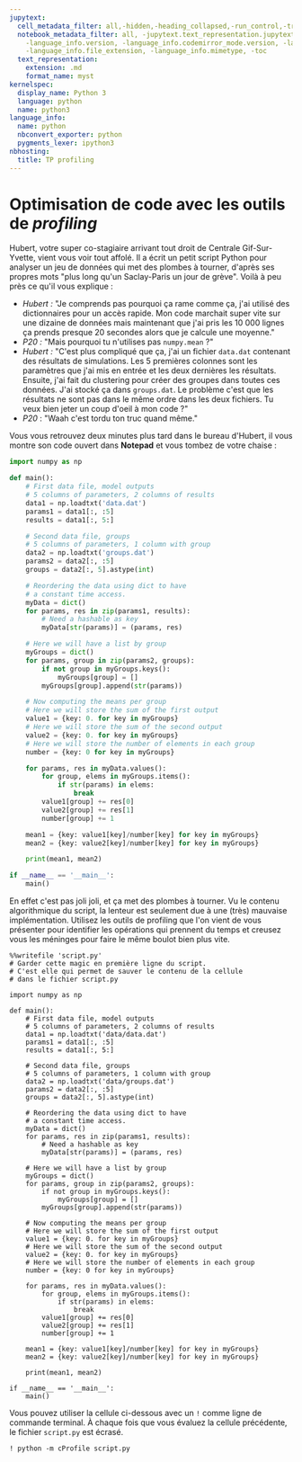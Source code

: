 ```yaml
---
jupytext:
  cell_metadata_filter: all,-hidden,-heading_collapsed,-run_control,-trusted
  notebook_metadata_filter: all, -jupytext.text_representation.jupytext_version, -jupytext.text_representation.format_version,
    -language_info.version, -language_info.codemirror_mode.version, -language_info.codemirror_mode,
    -language_info.file_extension, -language_info.mimetype, -toc
  text_representation:
    extension: .md
    format_name: myst
kernelspec:
  display_name: Python 3
  language: python
  name: python3
language_info:
  name: python
  nbconvert_exporter: python
  pygments_lexer: ipython3
nbhosting:
  title: TP profiling
---
```


# Optimisation de code avec les outils de *profiling*

Hubert, votre super co-stagiaire arrivant tout droit de Centrale Gif-Sur-Yvette, vient vous voir tout affolé. Il a écrit un petit script Python pour analyser un jeu de données qui met des plombes à tourner, d'après ses propres mots "plus long qu'un Saclay-Paris un jour de grève". Voilà à peu près ce qu'il vous explique :

- *Hubert :* "Je comprends pas pourquoi ça rame comme ça, j'ai utilisé des dictionnaires pour un accès rapide. Mon code marchait super vite sur une dizaine de données mais maintenant que j'ai pris les 10 000 lignes ça prends presque 20 secondes alors que je calcule une moyenne."
- *P20 :* "Mais pourquoi tu n'utilises pas `numpy.mean` ?"
- *Hubert :* "C'est plus compliqué que ça, j'ai un fichier `data.dat` contenant des résultats de simulations. Les 5 premières colonnes sont les paramètres que j'ai mis en entrée et les deux dernières les résultats. Ensuite, j'ai fait du clustering pour créer des groupes dans toutes ces données. J'ai stocké ça dans `groups.dat`. Le problème c'est que les résultats ne sont pas dans le même ordre dans les deux fichiers. Tu veux bien jeter un coup d'oeil à mon code ?"
- *P20* : "Waah c'est tordu ton truc quand même."

Vous vous retrouvez deux minutes plus tard dans le bureau d'Hubert, il vous montre son code ouvert dans **Notepad** et vous tombez de votre chaise : 

```python
import numpy as np

def main():
    # First data file, model outputs
    # 5 columns of parameters, 2 columns of results
    data1 = np.loadtxt('data.dat')
    params1 = data1[:, :5]
    results = data1[:, 5:]

    # Second data file, groups
    # 5 columns of parameters, 1 column with group
    data2 = np.loadtxt('groups.dat')
    params2 = data2[:, :5]
    groups = data2[:, 5].astype(int)

    # Reordering the data using dict to have 
    # a constant time access.
    myData = dict()
    for params, res in zip(params1, results):
        # Need a hashable as key
        myData[str(params)] = (params, res)

    # Here we will have a list by group
    myGroups = dict()
    for params, group in zip(params2, groups):
        if not group in myGroups.keys():
            myGroups[group] = []
        myGroups[group].append(str(params))

    # Now computing the means per group
    # Here we will store the sum of the first output
    value1 = {key: 0. for key in myGroups}
    # Here we will store the sum of the second output
    value2 = {key: 0. for key in myGroups}
    # Here we will store the number of elements in each group
    number = {key: 0 for key in myGroups}

    for params, res in myData.values():
        for group, elems in myGroups.items():
            if str(params) in elems:
                break
        value1[group] += res[0]
        value2[group] += res[1]
        number[group] += 1

    mean1 = {key: value1[key]/number[key] for key in myGroups}
    mean2 = {key: value2[key]/number[key] for key in myGroups}

    print(mean1, mean2)

if __name__ == '__main__':
    main()
```

En effet c'est pas joli joli, et ça met des plombes à tourner. Vu le contenu algorithmique du script, la lenteur est seulement due à une (très) mauvaise implémentation. Utilisez les outils de profiling que l'on vient de vous présenter pour identifier les opérations qui prennent du temps et creusez vous les méninges pour faire le même boulot bien plus vite.

```{code-cell} ipython3
%%writefile 'script.py'
# Garder cette magic en première ligne du script.
# C'est elle qui permet de sauver le contenu de la cellule
# dans le fichier script.py

import numpy as np

def main():
    # First data file, model outputs
    # 5 columns of parameters, 2 columns of results
    data1 = np.loadtxt('data/data.dat')
    params1 = data1[:, :5]
    results = data1[:, 5:]

    # Second data file, groups
    # 5 columns of parameters, 1 column with group
    data2 = np.loadtxt('data/groups.dat')
    params2 = data2[:, :5]
    groups = data2[:, 5].astype(int)

    # Reordering the data using dict to have 
    # a constant time access.
    myData = dict()
    for params, res in zip(params1, results):
        # Need a hashable as key
        myData[str(params)] = (params, res)

    # Here we will have a list by group
    myGroups = dict()
    for params, group in zip(params2, groups):
        if not group in myGroups.keys():
            myGroups[group] = []
        myGroups[group].append(str(params))

    # Now computing the means per group
    # Here we will store the sum of the first output
    value1 = {key: 0. for key in myGroups}
    # Here we will store the sum of the second output
    value2 = {key: 0. for key in myGroups}
    # Here we will store the number of elements in each group
    number = {key: 0 for key in myGroups}

    for params, res in myData.values():
        for group, elems in myGroups.items():
            if str(params) in elems:
                break
        value1[group] += res[0]
        value2[group] += res[1]
        number[group] += 1

    mean1 = {key: value1[key]/number[key] for key in myGroups}
    mean2 = {key: value2[key]/number[key] for key in myGroups}

    print(mean1, mean2)

if __name__ == '__main__':
    main()
```

Vous pouvez utiliser la cellule ci-dessous avec un `!` comme ligne de commande terminal. À chaque fois que vous évaluez la cellule précédente, le fichier `script.py` est écrasé.

```{code-cell} ipython3
! python -m cProfile script.py
```
